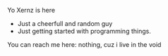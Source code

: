 Yo Xernz is here
- Just a cheerfull and random guy
- Just getting started with programming things.

You can reach me here:
nothing, cuz i live in the void
